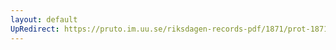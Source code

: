 ```yaml
---
layout: default
UpRedirect: https://pruto.im.uu.se/riksdagen-records-pdf/1871/prot-1871--ak--515/prot-1871--ak--515_008.pdf
---
```


